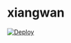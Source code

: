# xiangwan
[![Deploy](https://www.herokucdn.com/deploy/button.png)](https://dashboard.heroku.com/new?template=https://github.com/baiqi27/xiangwan)
